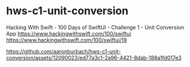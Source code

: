 # hws-c1-unit-conversion
Hacking With Swift - 100 Days of SwiftUI - Challenge 1 - Unit Conversion App
https://www.hackingwithswift.com/100/swiftui
https://www.hackingwithswift.com/100/swiftui/19


https://github.com/aaronburbach/hws-c1-unit-conversion/assets/12090023/ed77a3c1-2a96-4421-8dab-188a1fd017e3

